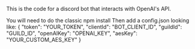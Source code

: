 This is the code for a discord bot that interacts with OpenAI's API.

You will need to do the classic npm install
Then add a config.json looking like:
{
	"token": "YOUR_TOKEN",
	"clientId": "BOT_CLIENT_ID",
	"guildId": "GUILD_ID",
	"openAIKey": "OPENAI_KEY",
	"aesKey": "YOUR_CUSTOM_AES_KEY"
}
